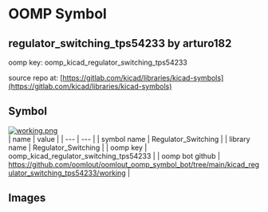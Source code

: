 # OOMP Symbol  
## regulator_switching_tps54233  by arturo182  
  
oomp key: oomp_kicad_regulator_switching_tps54233  
  
source repo at: [https://gitlab.com/kicad/libraries/kicad-symbols](https://gitlab.com/kicad/libraries/kicad-symbols)  
## Symbol  
  
[![working.png](working_600.png)](working.png)  
| name | value | 
| --- | --- | 
| symbol name | Regulator_Switching | 
| library name | Regulator_Switching | 
| oomp key | oomp_kicad_regulator_switching_tps54233 | 
| oomp bot github | https://github.com/oomlout/oomlout_oomp_symbol_bot/tree/main/kicad_regulator_switching_tps54233/working | 
## Images  
